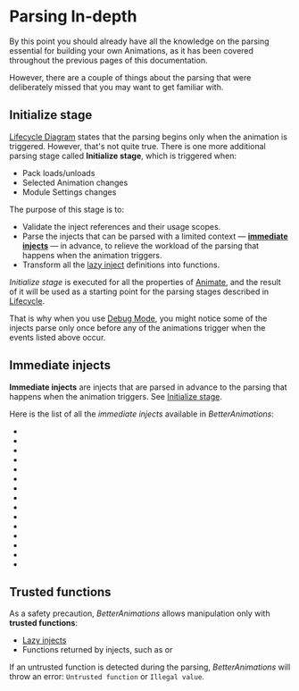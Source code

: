 # Parsing In-depth

By this point you should already have all the knowledge on the parsing essential for building your own Animations,
as it has been covered throughout the previous pages of this documentation.

However, there are a couple of things about the parsing that were deliberately missed that you may want to get familiar with.

## Initialize stage

[Lifecycle Diagram](./lifecycle#lifecycle-diagram) states that the parsing begins only when the animation is triggered. However, that's not quite true.
There is one more additional parsing stage called **Initialize&nbsp;stage**, which is triggered when:
- Pack loads/unloads
- Selected Animation changes
- Module Settings changes

The purpose of this stage is to:
- Validate the inject references and their usage scopes.
- Parse the injects that can be parsed with a limited context — [**immediate injects**](#immediate-injects) — in advance,
  to relieve the workload of the parsing that happens when the animation triggers.
- Transform all the [lazy inject](./injects#lazy-injects) definitions into functions.

_Initialize&nbsp;stage_ is executed for all the properties of [Animate](/reference/animate), and the result of it will be used as a starting point for the parsing stages
described in [Lifecycle](./lifecycle).

That is why when you use [Debug Mode](./debug-mode), you might notice some of the injects parse only once before any of the animations trigger when the events listed above occur.

## Immediate injects

**Immediate injects** are injects that are parsed in advance to the parsing that happens when the animation triggers. See [Initialize stage](#initialize-stage).

Here is the list of all the _immediate injects_ available in _BetterAnimations_:
- <InjectRef inject="module" />
- <InjectRef inject="module.type" />
- <InjectRef inject="type" />
- <InjectRef inject="undefined" />
- <InjectRef inject="direction" />
- <InjectRef inject="duration" />
- <InjectRef inject="variant" />
- <InjectRef inject="math.E" />
- <InjectRef inject="math.LN10" />
- <InjectRef inject="math.LN2" />
- <InjectRef inject="math.LOG10E" />
- <InjectRef inject="math.LOG2E" />
- <InjectRef inject="math.PI" />
- <InjectRef inject="math.SQRT1_2" />
- <InjectRef inject="math.SQRT2" />

## Trusted functions

As a safety precaution, _BetterAnimations_ allows manipulation only with **trusted functions**:
- [Lazy injects](./injects#lazy-injects)
- Functions returned by injects, such as <InjectRef inject="stagger" /> or <InjectRef inject="utils.set" />

If an untrusted function is detected during the parsing, _BetterAnimations_ will throw an error: `Untrusted function` or `Illegal value`.
